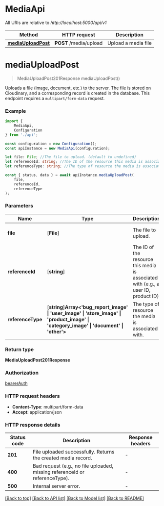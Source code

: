 # MediaApi

All URIs are relative to *http://localhost:5000/api/v1*

|Method | HTTP request | Description|
|------------- | ------------- | -------------|
|[**mediaUploadPost**](#mediauploadpost) | **POST** /media/upload | Upload a media file|

# **mediaUploadPost**
> MediaUploadPost201Response mediaUploadPost()

Uploads a file (image, document, etc.) to the server. The file is stored on Cloudinary, and a corresponding record is created in the database. This endpoint requires a `multipart/form-data` request. 

### Example

```typescript
import {
    MediaApi,
    Configuration
} from './api';

const configuration = new Configuration();
const apiInstance = new MediaApi(configuration);

let file: File; //The file to upload. (default to undefined)
let referenceId: string; //The ID of the resource this media is associated with (e.g., a user ID, product ID). (default to undefined)
let referenceType: string; //The type of resource the media is associated with. (default to undefined)

const { status, data } = await apiInstance.mediaUploadPost(
    file,
    referenceId,
    referenceType
);
```

### Parameters

|Name | Type | Description  | Notes|
|------------- | ------------- | ------------- | -------------|
| **file** | [**File**] | The file to upload. | defaults to undefined|
| **referenceId** | [**string**] | The ID of the resource this media is associated with (e.g., a user ID, product ID). | defaults to undefined|
| **referenceType** | [**string**]**Array<&#39;bug_report_image&#39; &#124; &#39;user_image&#39; &#124; &#39;store_image&#39; &#124; &#39;product_image&#39; &#124; &#39;category_image&#39; &#124; &#39;document&#39; &#124; &#39;other&#39;>** | The type of resource the media is associated with. | defaults to undefined|


### Return type

**MediaUploadPost201Response**

### Authorization

[bearerAuth](../README.md#bearerAuth)

### HTTP request headers

 - **Content-Type**: multipart/form-data
 - **Accept**: application/json


### HTTP response details
| Status code | Description | Response headers |
|-------------|-------------|------------------|
|**201** | File uploaded successfully. Returns the created media record. |  -  |
|**400** | Bad request (e.g., no file uploaded, missing referenceId or referenceType). |  -  |
|**500** | Internal server error. |  -  |

[[Back to top]](#) [[Back to API list]](../README.md#documentation-for-api-endpoints) [[Back to Model list]](../README.md#documentation-for-models) [[Back to README]](../README.md)


